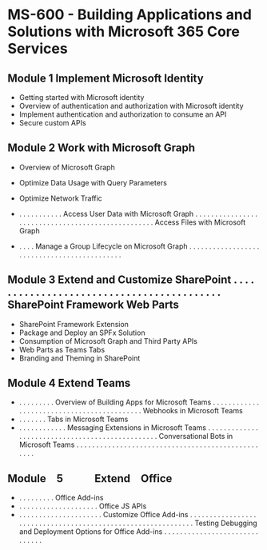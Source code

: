 # MS-600 - Building Applications and Solutions with Microsoft 365 Core Services

## Module 1 Implement Microsoft Identity

- Getting started with Microsoft identity
- Overview of authentication and authorization with Microsoft identity
- Implement authentication and authorization to consume an API
- Secure custom APIs

## Module 2 Work with Microsoft Graph

- Overview of Microsoft Graph 
- Optimize Data Usage with Query Parameters 
- Optimize Network Traffic

- . . . . . . . . . . . Access User Data with Microsoft Graph . . . . . . . . . . . . . . . . . . . . . . . . . . . . . . . . . . . . . . . . . . . . . . . . . . Access Files with Microsoft Graph
- . . . .
  Manage a Group Lifecycle on Microsoft Graph . . . . . . . . . . . . . . . . . . . . . . . . . . . . . . . . . . . . . . . . . . . .

## Module 3 Extend and Customize SharePoint . . . . . . . . . . . . . . . . . . . . . . . . . . . . . . . . . . . . . . . . . . SharePoint Framework Web Parts

- SharePoint Framework Extension
- Package and Deploy an SPFx Solution
- Consumption of Microsoft Graph and Third Party APIs
- Web Parts as Teams Tabs
- Branding and Theming in SharePoint

## Module 4 Extend Teams

- . . . . . . . . . Overview of Building Apps for Microsoft Teams . . . . . . . . . . . . . . . . . . . . . . . . . . . . . . . . . . . . . . . . . . . Webhooks in Microsoft Teams
- . . . . . . . Tabs in Microsoft Teams
- . . . . . . . . . . . . Messaging Extensions in Microsoft Teams . . . . . . . . . . . . . . . . . . . . . . . . . . . . . . . . . . . . . . . . . . . . . . . .
  Conversational Bots in Microsoft Teams . . . . . . . . . . . . . . . . . . . . . . . . . . . . . . . . . . . . . . . . . . . . . . . . . .

## Module 5   Extend Office

- . . . . . . . . . Office Add-ins
- . . . . . . . . . . . . . . . . . . . . Office JS APIs
- . . . . . . . . . . . . . . . . . . . . . Customize Office Add-ins . . . . . . . . . . . . . . . . . . . . . . . . . . . . . . . . . . . . . . . . . . . . . . . . . . . . . . . . . . . . . Testing Debugging and Deployment Options for Office Add-ins . . . . . . . . . . . . . . . . . . . . . . . . . . . . . .

